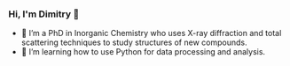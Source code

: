 ### Hi, I'm Dimitry 👋

- 🔭 I’m a PhD in Inorganic Chemistry who uses X-ray diffraction and total scattering techniques to study structures of new compounds.
- 🌱 I’m learning how to use Python for data processing and analysis.

<!--
**grebenyyk/grebenyyk** is a ✨ _special_ ✨ repository because its `README.md` (this file) appears on your GitHub profile.

Here are some ideas to get you started:

- 🔭 I’m currently working on ...
- 🌱 I’m currently learning ...
- 👯 I’m looking to collaborate on ...
- 🤔 I’m looking for help with ...
- 💬 Ask me about ...
- 📫 How to reach me: ...
- 😄 Pronouns: ...
- ⚡ Fun fact: ...
-->
